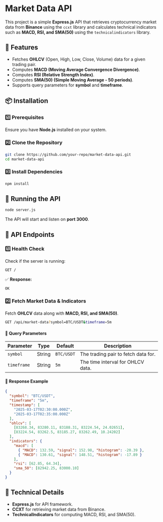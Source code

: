 # Market Data API

This project is a simple **Express.js** API that retrieves cryptocurrency market data from **Binance** using the `ccxt` library and calculates technical indicators such as **MACD, RSI, and SMA(50)** using the `technicalindicators` library.

## 📌 Features
- Fetches **OHLCV** (Open, High, Low, Close, Volume) data for a given trading pair.
- Computes **MACD (Moving Average Convergence Divergence)**.
- Computes **RSI (Relative Strength Index)**.
- Computes **SMA(50) (Simple Moving Average - 50 periods)**.
- Supports query parameters for **symbol** and **timeframe**.

## 📦 Installation

### **1️⃣ Prerequisites**
Ensure you have **Node.js** installed on your system.

### **2️⃣ Clone the Repository**
```sh
git clone https://github.com/your-repo/market-data-api.git
cd market-data-api
```

### **3️⃣ Install Dependencies**
```sh
npm install
```

## 🚀 Running the API
```sh
node server.js
```
The API will start and listen on **port 3000**.

## 📡 API Endpoints

### **1️⃣ Health Check**
Check if the server is running:
```sh
GET /
```
✅ **Response:**
```
OK
```

### **2️⃣ Fetch Market Data & Indicators**
Fetch **OHLCV** data along with **MACD, RSI, and SMA(50)**.
```sh
GET /api/market-data?symbol=BTC/USDT&timeframe=5m
```

#### 🔹 **Query Parameters**
| Parameter  | Type   | Default   | Description                          |
|------------|--------|-----------|--------------------------------------|
| `symbol`   | String | `BTC/USDT` | The trading pair to fetch data for. |
| `timeframe`| String | `5m`       | The time interval for OHLCV data.   |

#### 🔹 **Response Example**
```json
{
  "symbol": "BTC/USDT",
  "timeframe": "5m",
  "timestamp": [
    "2025-03-17T02:30:00.000Z",
    "2025-03-17T02:35:00.000Z"
  ],
  "ohlcv": [
    [83268.34, 83280.11, 83188.31, 83224.54, 24.02651],
    [83224.54, 83262.5, 83185.27, 83262.49, 10.24202]
  ],
  "indicators": {
    "macd": [
      { "MACD": 132.59, "signal": 152.98, "histogram": -20.39 },
      { "MACD": 130.61, "signal": 148.51, "histogram": -17.89 }
    ],
    "rsi": [62.85, 64.34],
    "sma_50": [82942.25, 83000.10]
  }
}
```

## 🔧 Technical Details
- **Express.js** for API framework.
- **CCXT** for retrieving market data from Binance.
- **TechnicalIndicators** for computing MACD, RSI, and SMA(50).

